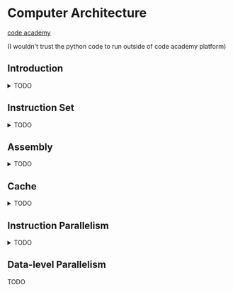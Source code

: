 <!--
ignore these words in spell check for this file
// cSpell:ignore nand elif shmat addiu mult mflo fifo_indicies
-->

# Computer Architecture

[code academy](https://www.codecademy.com/learn/computer-architecture)

(I wouldn't trust the python code to run outside of code academy platform)

## Introduction

<details>
<summary>
TODO
</summary>

### How computers work

- input
- processing
- memory
- output

primary and secondary memory.

### Binary numbering system

binary numbers are just numbers represented as binary base.
binary data is data in binary form, like machine code, boolean expressions, hardware states, networking and file storage.

binary data is basically power on (1) and power off (0), it's all about currents and states.\
eight bits are a _byte_.\
two bytes (18 bits) are a _word_.\
4 bits are a _nibble_.

storage uses bytes (kilobytes, megabytes), while networking uses bits(kilobit, megabit), so we need to be careful with the units.

binary numbers: using base 2 (rather than base 10 for decimal numbers)\
MSB: most significant bit.(the left most)\
LSM: least significant bit. (the right most)

when we count in binary, we use the power of 2, if we have n digits, the highest number we can represent is $2^{n}-1$.
odd numbers end with the lsb as 1 (on) and even number have the lsb as 0(off).

```python
answer1 = (2**13)-1
answer2a = 31
answer2b = 2**15-1
#0b101111
num = int('01110010011', 2)
answer3a = 0 #num msb
answer3b=1 #num lsb
```

converting from binary to decimal

```python
decimal_conversion1 = int('100110',2)
decimal_conversion2 = int('1111011110011',2)
print(decimal_conversion1,decimal_conversion2)
```

we can convert from decimal to binart by dividing by 2 and taking the reminder (module), the reminder is then put on the binary representation, until the number itself is zero.
example with 27

> - 27 % 2 = 1, 27 / 2 =13 0b1
> - 13 % 2 = 1, 13 / 2 = 6 0b11
> - 6 % 2 = 0, 6 / 2 = 3 0b011
> - 3 % 2 = 1, 3 / 2 = 1 0b1011
> - 1 % 2 = 1, 1 / 2 = 0 0b11011
>
> 27 in binary form is 0b11011

adding binary numbers together is all about carrying the 1 bits upwards

> 1+0=1\
> 1+1=10\
> 1+1+1=11

substracting binary numbers

> 0b11010 -0b11 = 0b10111

multiplication is taking each bit of the small number, binary and (&) it with each bit of the large number, and shift the result by the bit position, then add everything together (horrible explainnation).

division
doing long division

(can't figure this one out)

### Logic gates: Voltage and bits

- nand - not and
- and
- or
- xor
- not

truth tables

| NAND | a     | b     | output |
| ---- | ----- | ----- | ------ |
|      | true  | true  | false  |
|      | true  | false | true   |
|      | false | true  | true   |
|      | false | false | true   |

| NOT | a     | b   | output |
| --- | ----- | --- | ------ |
|     | true  |     | false  |
|     | false |     | true   |

| AND | a     | b     | output |
| --- | ----- | ----- | ------ |
|     | true  | true  | true   |
|     | true  | false | false  |
|     | false | true  | false  |
|     | false | false | false  |

| OR  | a     | b     | output |
| --- | ----- | ----- | ------ |
|     | true  | true  | true   |
|     | true  | false | true   |
|     | false | true  | true   |
|     | false | false | false  |

| XOR | a     | b     | output |
| --- | ----- | ----- | ------ |
|     | true  | true  | false  |
|     | true  | false | true   |
|     | false | true  | true   |
|     | false | false | false  |

we can pass the same value to a nand gate and it will act as not gate\

not(a) == nand(a,a)\
and(a,b) == not(nand(a,b))\
or(a,b) == nand(not(a),not(b))\
xor = and (nand(a,b),or(a,b))\

### Creating a Circuit Adder

ALU - arithemetic logic unit
the adder part, is two half adders, half adders take two input, and return a sum bit and a carry bit

| Half Adder | a   | b   | Output -> Sum bit | Output -> Carry bit |
| ---------- | --- | --- | ----------------- | ------------------- |
|            | 1   | 1   | 0                 | 1                   |
|            | 1   | 0   | 1                 | 0                   |
|            | 0   | 1   | 1                 | 0                   |
|            | 0   | 0   | 0                 | 0                   |

| Full Adder | a   | b   | Carry-in bit | Output -> Sum bit | Output-> Carry-out bit |
| ---------- | --- | --- | ------------ | ----------------- | ---------------------- |
|            | 1   | 1   | 1            | 1                 | 1                      |
|            | 1   | 1   | 0            | 0                 | 1                      |
|            | 1   | 0   | 1            | 0                 | 1                      |
|            | 1   | 0   | 0            | 1                 | 0                      |
|            | 0   | 1   | 1            | 0                 | 1                      |
|            | 0   | 1   | 0            | 1                 | 0                      |
|            | 0   | 0   | 1            | 1                 | 0                      |
|            | 0   | 0   | 0            | 0                 | 0                      |

trying to make an ALU

```python
from nand import NAND_gate
from not_gate import NOT_gate
from and_gate import AND_gate
from or_gate import OR_gate
from xor_gate import XOR_gate

def half_adder(a,b):
  s = XOR_gate(a,b)
  c = AND_gate(a,b)
  return (s,c)

print(half_adder(1,1),"half adder expected(0,1)")
print(half_adder(1,0),"half adder expected(1,0)")
print(half_adder(0,1),"half adder expected(1,0)")
print(half_adder(0,0),"half adder expected(0,0)")

def full_adder(a,b,c):
  x,y =half_adder(a,b)
  s,c2=half_adder(x,c)
  c_out= OR_gate(y,c2)
  return(s,c_out)

print(full_adder(1,1,1),"full adder expected(1,1)")
print(full_adder(1,1,0),"full adder expected(0,1)")
print(full_adder(1,0,1),"full adder expected(0,1)")
print(full_adder(1,0,0),"full adder expected(1,0)")
print(full_adder(0,1,1),"full adder expected(0,1)")
print(full_adder(0,1,0),"full adder expected(1,0)")
print(full_adder(0,0,1),"full adder expected(1,0)")
print(full_adder(0,0,0),"full adder expected(0,0)")

def ALU(a,b,c,opcode):
  if (opcode ==0):
    return half_adder(a,b)
  elif(opcode ==1):
    return full_adder(a,b,c)

print(ALU(0,0,1,0),"ALU expected(0,0)")
print(ALU(0,0,1,1),"ALU expected(1,0)")
print(ALU(1,1,1,0),"ALU expected(0,1)")
print(ALU(1,1,1,1),"ALU expected(1,1)")
```

</details>

## Instruction Set

<details>
<summary>
TODO
</summary>

### Intro

ISA - instruction set architecture, connects between the software and the hardware.\
CPU - central processing unit.\
CISC - complex instruction set. many instructions that do fairly complex actions load+action+store,etc..
RISC - reduced instruction set. less instructions, pipelined into one another, less power consumption

designs:

- X86(CISC)
- ARM(RISC)
- MIPS(modified RISC for embedded processors)

and something entirely different once quantum computers get going.

### Instruction Set architecture

the ISA is what connects the software and the hardware,

> - User programs
> - High level languages
> - Compiler
> - Assembly language
> - Instruction set architecture
> - Computer hardware

The cpu has three components:

- control unit (CU)
- Arithmetic and logic unit (ALU)
- Registers (immediate access store)

the control unit is the overseer of the cpu, monitoring input and output. the alu does all the processing, even chaning single pixels. the registers are used for storing data for immediate access. everthing is done via connections (wires, conducters, semi-conducters) that transmit energy as binary state (On for 1, Off for 0).

the control unit has an inner clock, which it uses to send a electronic signal to the other components to signall them to run at the same time.

the alu does the calculations both the arithmetic and the logical operations.

data for immediate access is stored in the registers, a cpu can have a different number of registers, with different sizes.

other than the cpu, the is also RAM (random access memory) and IO (input output) components. the ram is used for short term actions, it's volatile, so it loses all information when power is closed.

signals are transferred over 3 lanes called busses, a _bus_ is a job specific high-speed wire, usually grouped together in bundles to deliver data (in serial or parallel form).

- control bus, cpu --> ram, cpu --> IO componenets. (unidirectional). control busses carry control signals and clock signals.
- address bus, cpu --> ram, cpu --> IO componenets (unidirectional). address buses carry specific address data.
- data bus, cpu <--> ram, cpu <--> IO componenets. (bidirectional). data buses carry data, all sorts of data.

hard disk (hard drives) are long term storage, they are none-volatile and they retain their state even without power.

Machine instruction are specific, pre-determined packages of data that the hardware knows how to handle, RISC use machine code that is all the same length, while CISC instructions have varying lengths. this machine instructions are how we tell the computer what do to, if we send the wrong instruction (or something that doesn't exists), we get garbage.

#### OPCODE

the instruction length might be different for CISC and RISC, but they share some commonalities.\
the first few bits are the OPCode (operation code), which is the way of telling the processor what type of instruction is being received.

> opcode instructions
>
> | Name     | OPCODE | Formal Defintion                | Description                                                             |
> | -------- | ------ | ------------------------------- | ----------------------------------------------------------------------- |
> | ADD      | 000001 | rs_reg <- op_reg_1 + op_reg_2   | Loads two numbers from registers and saves result into another register |
> | SUBTRACT | 000010 |                                 |                                                                         |
> | MULTIPLY | 000011 |                                 |                                                                         |
> | DIVIDE   | 000100 |                                 |                                                                         |
> | LOAD     | 000101 | rs_reg <- mem\[op_reg_1_addr]   | Loads a number from a memory address location into a register           |
> | STORE    | 000110 | mem\[op_reg_1_addr] <- op_reg_2 | Copies data in a register to a memory address for long-term storage     |

after the OPCODE the remaining bits are usually called 'operands', they can be addresses, literal value or either pieces of data.

#### Instruction Formatting

we know that the first part of the instruction is the opcode. and the resets is the opeards, memory locations and addition functionality for the processor.

CISC code is long, because the goal was to reduce the total number of instructions that were fed to the hardware, even if each instruction took longer to process.\
RISC code is short and broken up,there are more tasks to complete, but each of them was shorter, this could then be used to pipe instructions in sequences to achieve the same results.

[MIPS](https://www.mips.com/products/architectures/mips32-2/) - micro pressor with interlocked pipeline stages uses a fixed 32 bit instruction length.

#### MIPS instructions

the mips isa is broken into three types of instructions:

- R-type (_register_) - for arithmetic and logical operations
- I-type (_immediate_) - for data transfer and operations with constants
- J-type (_jump_) - for flow control, like loops, branches

the mips isa also requires the cpu to hold 32 registers, each holding 32-bit data. data is stored either in one of those registers or is encoded on 16 bit data an _immediate_ (or constant) that doesn't need to take space in a register. mips is used in embedded systems, as low energy consumption is important for small systems.

R-type instructions are formatted as such:

- op (6 bits) - opcode
- rs (5 bits) - "first source register"
- rt (5 bits) - "second source register
- rd (5 bits) - "destination register"
- shmat (5 bits) - "bit shift amount"
- func (6 bits) - "extra bits for additional functions"

R-type are the most common type of instructions in MIPS. all R-types have opcode of 000000, so the processor look at the func part to determine which procss to execute. the register bits can range from 0 to 31 ((5^2)-1 = 31), which indicate which of the 32 registers are used. 'rt' and 'rs' are the operands, and 'rd' is the destination. the 'shmat' is the bit shift amount, the 'func' is the function to perform.

> "000000 00101 10010 00110 00000 100000"\
> op=0 rs=5 rt=18 rd=6 shmat=0 func=16 (add)\
> "take whats in registers 5 and 18, add together and store in register 6"

register zero is a protected register.

### Ultra Super Calculation Computer (project)

a project to do an ISA with five functionalities: add,substracy, multiply, divide, display history.\
also needed

> - Read and split up our incoming data
> - Store a binary number to a register
> - Access what is stored in the register
> - Allocate some registers for a 'history' of our calculations
> - Store/Load from the history when needed

see python code in file 'ultrasupercalculationcomputer'

</details>

## Assembly

<details>
<summary>
TODO
</summary>

The code we write in c, python, js or any other language is the source code, but this isn't what the machine can execute. the instructions to the cpu need to simplified, and that's the assembly language.

### Assembly language

Assembly language is directly translated instructions, it's human readable, but still the same.

most of the assembly language was abstracted away from most programming languages, it's hidden behind layers of high-level programming. however, it is still used in embedded programming, direct hardware testing and software optimizations.

embedded systems have low memory and storage, so assembly allows us to manually optimize and control each task separately to ensure that we don't overtax the hardware.

assembly languages vary by the ISA used, MIPS, X86 (CISC) and ARM(RISC) and by vendor.

#### Compilation

when we write source code, we need to eventually turn it into machine instructions, this is achieved by following the four stages of software:

1. preprocessing - removing comments, expanding macro, etc...
2. compiling - turning into assembly code
3. assembling - turning the assembly code into machine instructions.
4. linking - filling in the blanks, like locations, addresses and additional libraries.

#### Assembly code format

assembly are strongly related to the machine instructions (nearly identical):\
assembly begins with an opcode, but rather than six bits, it's one of the predefined words.

this assembly code multiplies the data in register 3 by that of the data in register 2.

```MIPS
MULT $3,$2
```

is the same as the machine code

```
00000000111001100000000000011000
000000  00111 00110 00000 00000 011000
op 0 rs 7 rt 6 rd 0 shmat 0 func 24
```

the $ symbol in MIPS means direct register addresses.as before we have opcode and operands.

#### Arithmetic Operations

most of the stuff the cpu does is arithmetics, but different arithmetic operations depend on how the numbers are stored at hardware, registers, cache and other types of storage have fixed binary lengths, so there needs to be somewhere to store 'overflow' from operations, we can have operations that act on two values from registers or one from register and one constant (and immediate).\
for example ADD takes three arguments, two register to take the value from and one to store it, ADDI (add immediate) takes one register of data, a register to store the result, and the immediate constant (the order is different!)

```mips
ADD $4,$5, $6
ADDI $4,$6, 7
```

other common arithmetics operations are SUB,SUBI, MULT,MULTII,DIV,DIVI.

#### Memory Access Operations

we can control where information is stored, we can store it in a register for immediate use or push it back into a different memory storage location. the commands are LW and SW: load word, store word. a "word" is a fixed size data, usually 32 bit.

load what's inside register 3 (indirect accesses) into register 1.\
add the constant 15 to what's inside register 1 and store the result inside register 1.\
store what inside register 1 into where register 3 points to ((indirect accesses)
XOR with self is basically resting the register back to zero

```mips
LW $1,($3)
ADDI $1,$1, 15
SW $1, ($3)
XOR $1,$1,$1
```

in assembly coding, there are no variables, and the programmer must keep track of everything.

#### Control Flow Operations

we get some branching and stuff for control, we can also jump directly to memory locations

- BEQ (branch on equal ==)
- BNE (branch on not equal != )
- BGTZ, BGEZ (branch on greater than zero, branch on greater or equal to zero >0, >= 0)
- BLTZ, BLEZ (branch on less than zero, branch on less or equal to zero <0, <= 0)
- J (jump to location)

#### Memory Addressing, Direct and Indirect

the parentheses in some of the code aren't just for show, they can mean direct and indirect reference. we can use the registers to store the address of other pieces of memory, and then read from that.
direct access takes the data in the register, indirect access (with parentheses) uses that value to read from a different memory locations

in our example, register 5 has the value `0b1101000111` (839 decimal), and somewhere we have memory with that adderess that contains `0b10001110001112` (4551 decimal).

```mips
ADD $5,$5,$6
```

now registers six has the result of adding 839 with 839.

however

```mips
LW $4,($5)
ADD $5,$4,$6
```

we first load the indirect value from the address in register 5 so now register 4 stores (4551 decimal), and then we add them together and store the result in register 6 (4551+839 =5390)

#### Translation between Assembly and Binary

there is nearly a one-to-one relation between assembly code and machine code.

trying to understand this code

```mips
  square:
     addiu $sp,$sp,8
     sw $fp,4($sp)
     move $fp,$sp
     sw $4,8($fp)
     lw $3,8($fp)
     lw $2,8($fp)
     nop
     mult $3,$2
     mflo $2
     move $sp,$fp
     lw $fp,4($sp)
     addiu $sp,$sp,8
     j $31
     nop
```

- ADDIU - add immediate unsigned word
- MOVE- move function pointer
- MFLO - move from lower register

my guess

1. add 8 to stack pointer
2. store what inside function into offset 4 from stack pointer
3. move fp to the stack pointer
4. load into register 3 the value which is offest 8 from stack pointer
5. load into register 2 the value which is offest 8 from stack pointer
6. do nothing
7. multiply register $3 and $2
8. move value into register 2
9. move stack pointer to function pointer
10. load into function pointer offset 4 from stack pointer
11. add 8 to stack pointer
12. jump to register 31 value
13. do nothing

(sure as hell Im not trying to write this myself)

| opcode | rt    | rs    | rd    | shmat | func   | assembly                 |
| ------ | ----- | ----- | ----- | ----- | ------ | ------------------------ |
| 001001 | 11101 | 11101 | 00000 | 00000 | 001000 | `addiu $sp,$sp,8 `       |
| 101011 | 11101 | 11110 | 00000 | 00000 | 000100 | `sw $fp,4($sp) `         |
| 010001 | 00000 | 00000 | 11101 | 11110 | 000110 | `move $fp,$sp`           |
| 101011 | 11110 | 00100 | 00000 | 00000 | 001000 | `sw $4,8($fp) `          |
| 100011 | 11110 | 00011 | 00000 | 00000 | 001000 | `lw $3,8($fp) `          |
| 100011 | 11110 | 00010 | 00000 | 00000 | 001000 | `lw $2,8($fp) `          |
| 000000 | 00000 | 00000 | 00000 | 00000 | 000000 | `nop `                   |
| 000000 | 00011 | 00010 | 00000 | 00000 | 011000 | `mult $3,$2 `            |
| 000000 | 00000 | 00000 | 00010 | 00000 | 010010 | `mflo $2 `               |
| 010001 | 00000 | 00000 | 11110 | 11101 | 000110 | `move $sp,$fp `          |
| 100011 | 11101 | 11110 | 00000 | 00000 | 000100 | `lw $fp,4($sp) `         |
| 001001 | 11101 | 11101 | 00000 | 00000 | 001000 | `add : addiu $sp,$sp,8 ` |
| 000010 | 00000 | 00000 | 00000 | 00000 | 011111 | `j $31 `                 |
| 000000 | 00000 | 00000 | 00000 | 00000 | 000000 | `nop `                   |

### Assembly language problem Set

some question with assembly that are ridiculous to think of

00000000000000000000000000101001 \* 00000000000000000000000111100111 == \
(41\*423) \
00000000000000000000000111100111 + \
00000000000000000000111100111000 + \
00000000000000000011110011100000 == \
################################ \
00000000000000000100110111111111 == \
19967

</details>

## Cache

<details>
<summary>
TODO
</summary>

### Introduction to Cache

Cache memory, minimizing the delay when accessing the memory.

DDR: Double Data Rate Synchronous Dynamic Random Access

#### Memory Hierarchy

performance speed (processing data) grew faster tha memory speed (accessing the data), so getting data became a bottle neck. the performance of memory operations decreases (get slower) the larger the memory is. the registers store only a few bytes each, and are very fast, while the hdd can store terrabytes of data, and is very slow. between them we have the _cache_ and the _RAM_.

```python
from isa import ISA
from memory import Memory, MainMemory

if __name__ == "__main__":
  cache_arch = ISA()
  # Write your code below
  cache_arch.set_memory(MainMemory())


  # Architecture runs the instructions
  cache_arch.read_instructions("ex2_instructions")

  # This outputs the memory data and code execution time
  exec_time = cache_arch.get_exec_time()
  if exec_time > 0:
    print(f"OUTPUT STRING: {cache_arch.output}")
    print(f"EXECUTION TIME: {exec_time:.2f} nanoseconds")
```

#### Cache Memory

The cache holds more memory than the processor (registers), and less memory than the main memory (RAM). the speed is also between them.
the cache is composed out of blocks, each blocks stores a copy of the memory from the main data, and is paired with a 'tag' which is the address of the data is the main memory, so the same address are used for both the cache and the main data.
together, each pair of tag and data are called 'entries'.

```python
from isa import ISA
from memory import Memory, MainMemory

class Cache(Memory):
  def __init__(self):
    # Write your code below
    super().__init__(name="Cache", access_time=0.5)
    self.data = [
      {"tag": None, "data": ""},
      {"tag": None, "data": ""},
      {"tag": None, "data": ""},
      {"tag": None, "data": ""}
    ]



  # Returns the cache total execution time
  def get_exec_time(self):
    return self.exec_time

if __name__ == "__main__":
  cache_arch = ISA()
  # Change the code below
  cache_arch.set_memory(Cache())

  # Architecture runs the instructions
  cache_arch.read_instructions("ex3_instructions")

  # This outputs the memory data and code execution time
  exec_time = cache_arch.get_exec_time()
  if exec_time > 0:
    print(f"OUTPUT STRING: {cache_arch.output}")
    print(f"EXECUTION TIME: {exec_time:.2f} seconds")
```

#### Cache Hit

when we request data from the cache, we check if it exists, if it does, it's called a 'Cache hit', this is good.

```python
from isa import ISA
from memory import Memory, MainMemory

class Cache(Memory):
  def __init__(self):
    super().__init__(name="Cache", access_time=0.5)

    self.data = [
      {"tag": 0, "data": "M"},
      {"tag": 1, "data": "i"},
      {"tag": 2, "data": "s"},
      {"tag": 3, "data": "p"},
    ]


  def read(self, address):
    super().read()
    data = None
    # Write your code below
    entry = self.get_entry(address)
    if entry is not None:
      data=entry["data"]
    return data

  # Returns entry on cache hit
  # Returns None on cache miss
  def get_entry(self, address):
    for entry in self.data:
      if entry["tag"] == address:
          print(f"HIT: ", end="")
          return entry

    print(f"MISS", end="")
    return None

  def get_exec_time(self):
    return self.exec_time

if __name__ == "__main__":
  cache_arch = ISA()
  cache_arch.set_memory(Cache())

  # Architecture runs the instructions
  cache_arch.read_instructions("ex4_instructions")

  # This outputs the memory data and code execution time
  exec_time = cache_arch.get_exec_time()
  if exec_time > 0:
    print(f"OUTPUT STRING: {cache_arch.output}")
    print(f"EXECUTION TIME: {exec_time:.2f} nanoseconds")
```

#### Cache Miss

when we request data that wasn't found in the cache, it's called a 'Cache miss', which means that we should access the main memory instead, the data is retrived from the main memory and stored in the cache, and is returned from there. we would ideally like as few cache misses as we can.

```python
from isa import ISA
from memory import Memory, MainMemory

class Cache(Memory):
  def __init__(self):
    super().__init__(name="Cache", access_time=0.5)
    self.main_memory = MainMemory()

    self.data = [
      {"tag": None, "data": ""},
      {"tag": None, "data": ""},
      {"tag": None, "data": ""},
      {"tag": None, "data": ""},
    ]

  def read(self, address):
    super().read()
    data = None
    entry = self.get_entry(address)
    if entry is not None:
      data = entry["data"]
    # Write your code below
    else:
      data = self.main_memory.read(address)
      self.add_entry(address,data)


    return data
  # Adds data to an empty entry
  def add_entry(self, address, data):
    for entry in self.data:
      if entry["tag"] == None:
        entry["tag"] = address
        entry["data"] = data
        return

  # Returns entry on cache hit
  # Returns None on cache miss
  def get_entry(self, address):
    for entry in self.data:
      if entry["tag"] == address:
          print(f"HIT: ", end="")
          return entry

    print(f"MISS", end="")
    return None

  def get_exec_time(self):
    exec_time = self.exec_time + self.main_memory.get_exec_time()
    return exec_time

if __name__ == "__main__":
  cache_arch = ISA()
  cache_arch.set_memory(Cache())

  # Architecture runs the instructions
  cache_arch.read_instructions("ex5_instructions")

  # This outputs the memory data and code execution time
  exec_time = cache_arch.get_exec_time()
  if exec_time > 0:
    print(f"OUTPUT STRING: {cache_arch.output}")
    print(f"EXECUTION TIME: {exec_time:.2f} nanoseconds")
```

#### Replament Policy

when we get a cache miss, we would want to add the entry to the cache, but what do we do when the cache is full? we need to decide which entries get overwritten. this is decided by the 'replacement policy' of the cache. this is part of the architecture design, simple policies can be:

- FIFO - first in, first out. keep an index of the last entry used, and rollover back to the start when finished.
- LRU - Least recently used. keep track of the entry which wasn't used the most time and replace it, the cost of calculating this might not be worth the benefits.
- Random Replacement. choose at random.

the goal is to increase the number of cache hits and limit cache misses.

```python
from isa import ISA
from memory import Memory, MainMemory
from random import randint

class Cache(Memory):
  def __init__(self):
    super().__init__(name="Cache", access_time=0.5)
    self.main_memory = MainMemory()
    self.fifo_index = 0

    self.data = [
      {"tag": None, "data": ""},
      {"tag": None, "data": ""},
      {"tag": None, "data": ""},
      {"tag": None, "data": ""},
    ]

  def read(self, address):
    super().read()
    data = None
    entry = self.get_entry(address)
    if entry is not None:
      data = entry["data"]
    else:
      data = self.main_memory.read(address)
      # Change the code below
      self.replace_entry(address, data)

    return data

  def replace_entry(self, address, data):
    # Change the code below
    index = self.fifo_policy()
    self.data[index] = {"tag": address, "data": data}

  def random_policy(self):
    return randint(0, len(self.data)-1)

  def fifo_policy(self):
    index = self.fifo_index
    self.fifo_index += 1
    if self.fifo_index == len(self.data):
      self.fifo_index = 0

    return index

  # Adds data in an empty entry
  def add_entry(self, address, data):
    for entry in self.data:
      if entry["tag"] == None:
        entry["tag"] = address
        entry["data"] = data
        return

  # Returns entry on cache hit
  # Returns None on cache miss
  def get_entry(self, address):
    for entry in self.data:
      if entry["tag"] == address:
          print(f"HIT: ", end="")
          return entry

    print(f"MISS", end="")
    return None

  def get_exec_time(self):
    exec_time = self.exec_time + self.main_memory.get_exec_time()
    return exec_time

if __name__ == "__main__":
  cache_arch = ISA()
  cache_arch.set_memory(Cache())

  # Architecture runs the instructions
  cache_arch.read_instructions("ex6_instructions")

  # This outputs the memory data and code execution time
  exec_time = cache_arch.get_exec_time()
  if exec_time > 0:
    print(f"OUTPUT STRING: {cache_arch.output}")
    print(f"EXECUTION TIME: {exec_time:.2f} nanoseconds")
```

#### Associativity

what id data from the main memory is placed in a specific location inside the cache?

- Fully Associative. any location on the main memory can go anywhere.
- Direct Mapped. a main memory location can only appear in a specific location, this overrides the replacement policy.
- N-Way Set Associative. ~~a main memory location is limited to a specific set of blocks in which it can appear. the 'n' determins how many possible locations are there. a 2 way set associative mapping means that a single main memory address can only appear in one of two locations in the cache, if it's not in one of those two, then it's a cache miss. replacement policy is required, but can only replace the data in those places.~~

~~if we have a cache with 32 locations, then Fully Associative can be described as 1-Way set associative, Direct-Mapped is 32-way set associative.~~

```python
from isa import ISA
from memory import Memory, MainMemory
from random import randint

class Cache(Memory):
  def __init__(self):
    super().__init__(name="Cache", access_time=0.5)
    self.main_memory = MainMemory()
    # Change the value below
    self.sets = 4 # Set to 1, 2 or 4
    self.fifo_indices = [0, None, None, None]

    # Sets self.fifo_indicies based on
    # the number of sets in the cache
    if self.sets == 2:
      self.fifo_indices = [0, 2, None, None]
    elif self.sets == 4:
      self.fifo_indices = [0, 1, 2, 3]

    self.data = [
      {"tag": None, "data": ""},
      {"tag": None, "data": ""},
      {"tag": None, "data": ""},
      {"tag": None, "data": ""},
    ]

  def read(self, address):
    super().read()
    data = None
    entry = self.get_entry(address)
    if entry is not None:
      data = entry["data"]
    else:
      data = self.main_memory.read(address)
      self.replace_entry(address, data)

    return data

  def replace_entry(self, address, data):
    index = 0
    # Write your code below
    set_number = address % self.sets
    index = self.fifo_policy(set_number)


    self.data[index] = {"tag": address, "data": data}

  def random_policy(self, set_number):
    if self.sets == 1:
      return randint(0, len(self.data)-1)
    elif self.sets == 2:
      return randint(set_number*2, set_number*2+1)

    return set_number

  def fifo_policy(self, set_number):
    index = self.fifo_indices[set_number]
    self.fifo_indices[set_number] += 1
    if self.fifo_indices[set_number] == len(self.data)/self.sets+(set_number*int(len(self.data)/self.sets)):
      self.fifo_indices[set_number] = set_number*int(len(self.data)/self.sets)

    return index

  # Returns entry on cache hit
  # Returns None on cache miss
  def get_entry(self, address):
    for entry in self.data:
      if entry["tag"] == address:
          print(f"HIT: ", end="")
          return entry

    print(f"MISS", end="")
    return None

  def get_exec_time(self):
    exec_time = self.exec_time + self.main_memory.get_exec_time()
    return exec_time

if __name__ == "__main__":
  cache_arch = ISA()
  cache_arch.set_memory(Cache())

  # Architecture runs the instructions
  cache_arch.read_instructions("ex7_instructions")

  # This outputs the memory data and code execution time
  exec_time = cache_arch.get_exec_time()
  if exec_time > 0:
    print(f"OUTPUT STRING: {cache_arch.output}")
    print(f"EXECUTION TIME: {exec_time:.2f} nanoseconds")
```

#### Writing Policy

eventually, we would want to write the data in the cache to the memory (so we could retrive it, or even write to the long term memory).

the decsion when to send data from the cache to the main memory is handled by the 'Write Policy'.

- Write-through. when data is written to the cache, it's also written to the main memory, easy to implement, but costly, as we require the slow process of writing to the main memory each time we change the cache memory.
- Write-back. the data is written to the main memory only when the entry is overwritten. so right before we lose the data in the cache, it's stored in the main memory.

```python
from isa import ISA
from memory import Memory, MainMemory
from random import randint

class Cache(Memory):
  def __init__(self):
    super().__init__(name="Cache", access_time=0.5)
    self.main_memory = MainMemory()
    self.fifo_indices = [0, 0, 0, 0]
    self.sets = 1 # Set to 1, 2 or 4
    self.fifo_indices = [0, None, None, None]

    if self.sets == 2:
      self.fifo_indices = [0, 2, None, None]
    elif self.sets == 4:
      self.fifo_indices = [0, 1, 2, 3]

    self.data = [
      {"tag": None, "data": ""},
      {"tag": None, "data": ""},
      {"tag": None, "data": ""},
      {"tag": None, "data": ""},
    ]

  def write(self, address, data):
    super().write()
    entry = self.get_entry(address)
    # Write your code below
    if entry is not None:
      entry["data"]=data
    else:
      self.replace_entry(address,data)
    self.main_memory.write(address,data)


  def read(self, address):
    super().read()
    data = None
    entry = self.get_entry(address)
    if entry is not None:
      data = entry["data"]
    else:
      data = self.main_memory.read(address)
      self.replace_entry(address, data)

    return data

  def replace_entry(self, address, data):
    index = 0
    set_number = address % self.sets
    index = self.fifo_policy(set_number)
    self.data[index] = {"tag": address, "data": data}

  def random_policy(self, set_number):
    if self.sets == 1:
      return randint(0, len(self.data)-1)
    elif self.sets == 2:
      return randint(set_number*2, set_number*2+1)

    return set_number

  def fifo_policy(self, set_number):
    index = self.fifo_indices[set_number]
    self.fifo_indices[set_number] += 1
    if self.fifo_indices[set_number] == len(self.data)/self.sets+(set_number*int(len(self.data)/self.sets)):
      self.fifo_indices[set_number] = set_number*int(len(self.data)/self.sets)

    return self.fifo_indices[set_number]

  # Returns entry on cache hit
  # Returns None on cache miss
  def get_entry(self, address):
    for entry in self.data:
      if entry["tag"] == address and entry["data"] is not "":
          print(f"HIT: ", end="")
          return entry

    print(f"MISS", end="")
    return None

  def get_exec_time(self):
    exec_time = self.exec_time + self.main_memory.get_exec_time()
    return exec_time

if __name__ == "__main__":
  cache_arch = ISA()
  cache_arch.set_memory(Cache())

  # Architecture runs the instructions
  cache_arch.read_instructions("ex8_instructions")

  # This outputs the memory data and code execution time
  exec_time = cache_arch.get_exec_time()
  if exec_time > 0:
    print(f"OUTPUT STRING: {cache_arch.output}")
    print(f"EXECUTION TIME: {exec_time:.2f} nanoseconds")
```

### Cache Problem Set

#### Problem 1-A

four blocks cache, main memory of 16, reading the following data (address)
\[8,3,4,12,10,7,3,2,6,3,1,7,8,6], fifo replacement policy

1. how many cache misses?
2. how many cache hits?
3. what is the final state of the cache?

- 8 Miss \[8]
- 3 Miss \[8,3]
- 4 Miss \[8,3,4]
- 12 Miss \[8,3,4,12]
- 10 Miss \[**10**,3,4,12]
- 7 Miss \[10,**7**,4,12]
- 3 Miss \[10,7,**3**,12]
- 2 Miss \[10,7,3,**2**]
- 6 Miss \[**6**,7,3,2]
- 3 Hit \[6,7,3,2]
- 1 Miss \[6,**1**,3,2]
- 7 Miss \[6,1,**7**,2]
- 8 Miss \[6,1,7,**8**]
- 6 Hit \[6,1,7,8]

#### Problem 1-B

four blocks cache, main memory of 16, reading the following data (address)
\[8,3,4,12,10,7,3,2,6,3,1,7,8,6], fifo replacement policy, now with 2 set associativity, which alternates each time,

1. how many cache misses?
2. how many cache hits?
3. what is the final state of the cache?

(replace the sets, even on the left, odd on the right)

- 8 Miss \[, ,~ , ]
- 3 Miss \[3, ,~ 8,]
- 4 Miss \[3, ,~8,4]
- 12 Miss \[3, ,~**12**,4]
- 10 Miss \[3, ,~12,**10**]
- 7 Miss\[3,7~12,**10**]
- 3 Hit\[3,7 ~12,**10** ]
- 2 Miss\[3,7 ~**2**,10 ]
- 6 Miss \[3,7 ~2,**6** ]
- 3 Hit\[ 3,7~2,**6** ]
- 1 Miss\[**1**,7 ~2,**6** ]
- 7 Hit \[**1**,7 ~ 2,**6**]
- 8 Miss\[**1**,7 ~ **8**,6 ]
- 6 Hit\[**1**,7 ~ **8**,6]

#### Problem 1-C

four blocks cache, main memory of 16, reading the following data (address)
\[8,3,4,12,10,7,3,2,6,3,1,7,8,6], fifo replacement policy, direct mapped, which is like 4 way set associative (???)

1. how many cache misses?
2. how many cache hits?
3. what is the final state of the cache?

- 8 -> 0 miss
- 3 -> 3 miss
- 4 -> 0 miss
- 12 -> 0 miss
- 10 -> 2 miss
- 7 -> 3 miss
- 3 -> 3 miss
- 2 -> 2 miss
- 6 -> 2 miss
- 3 -> 3 hit
- 1 -> 1 hit
- 7 -> 3 miss
- 8 -> 0 miss
- 6 -> 2 hit

3 hits, 11 misses, \[8,1,6,7]

#### Problem 2-A

four blocks cache, fully associate, FIFO replacement policy, access to cache cost 0.5 ns and access to main memory is 30 ns. data is \[1,4,6,2,1,4,7,4,1,4,7,0].
write policy is write-through,

1. what is the total access time of cache writes
2. what is the total access time of the main memory writes
3. what is the total access time of both cache and main memory writes.

- 1 \[1,,,] 0.5
- 4 \[1,4,,] 0.5
- 6 \[1,4,6,] 0.5
- 2 \[1,4,6,2] 0.5
- 1 \[1,4,6,2] 0.5
- 4 \[1,4,6,2] 0.5
- 7 \[**7**,4,6,2] 0.5, 30
- 4 \[**7**,4,6,2] 0.5
- 1 \[7,**1**,6,2] 0.5, 30
- 4 \[7,1,**4**,2] 0.5, 30
- 7 \[7,1,**4**,6] 0.5
- 0 \[7,1,4,**0**] 0.5, 30

#### Problem 2-B

four blocks cache, fully associate, FIFO replacement policy, access to cache cost 0.5 ns and access to main memory is 30 ns. data is \[1,4,6,2,1,4,7,4,1,4,7,0].
write policy is write-back,

1. what is the total access time of cache writes
2. what is the total access time of the main memory writes
3. what is the total access time of both cache and main memory writes.

12 writes, each to the cache (0.5\*12 = 6) and the main memory (30\*12=360), total is 366.

</details>

## Instruction Parallelism

<details>
<summary>
TODO
</summary>

### The Instruction Cycle

a set of operations the cpu must to to execute a single instruction.also called the fetch-excute cycle. depending on the cpu, but usually consists of

- fetch
- decode
- execute
- memory access
- registry write-back

#### Fetching

using the **program counter register** (PC) and the **instruction register** (IR), the PC stores the memory address of the next instruction to run, when the fetch cycle starts, this value is copied into the IR for decoding.

#### Decoding

now the Control Unit decodes (deciphers) what the instruction in the IR is and what should it send to to which components, such as as the ALU or other hardware. a single instruction is turned into a series of control signals.

#### Executing

now the control signlas are sent to the correct part of the ALU for processing.

#### Memory Access

Sometimes we need to retrive data in order to perform an instruction, if we used immediate, then there's no need, but when we get data from registers, we do need to perform memory access (even go to the cache).

#### Registry Write Back

if our instruction requires to store the data in memory (not for use in immediate calculations), we need to perform a write to the registers.

#### Deli Example

the example they give is buying something in a deli.

- an instruction is a note with our order
- fetching is when someone looks at our order
- decoding is when he understands what we wanted
- executing is when the deli works on our order
- memory access is when the deli needs to open up a new jar of mustard for our order
- write back is when the deli writes our name as a favorite guest or something.

### Instruction Pipelining

rather then perform a single instructions at a time, the cpu can actually process multiple instructions at the same time. this is done by the hardware, pipelinning is the connecting tissue between hardware and software.

#### Linear Instructions

example of a laundrymat taking orders.

if we have to wait for each stage of the fetch-excute cycle to complete,we might have dead time waiting, once we decoded the instructions, there no reason to keep it in the IR register, so maybe we can start fetching the next instruction?

#### Pipelinning

in a none-digital world, like our laundrymat, we don't have to wait for all the clothes to be folded from one order before we start the next order (putting the clothes in the washing machine), the same is true for instructions. ideally, we would want to process them in parallel.

The cost of this pipelining is on the hardware, this means more operations, some the cpu is running more (and is hotter) and more complex (more expansive).

### Hazards of Instruction Pipelining

Pipelining is useful, but can also have problems. we might skip processing instructions in a cycle, we might have a 'pipeline flush' that causes us to lose all of the instructions currently in the pipeline.

#### Strutural hazards

limitations of the hardware itself, like when we need to access the RAM rather than the cache, which brings the speed down. the ALU can do only one instruction at a time, and some instructions are more demanding (division), so this too can create hazards on the pipeline.

#### Data hazards

a data hazard occurs when an instruction is dependent on another instruction still in the pipeline. if we have to finish the previous instruction before we can start the current one.

#### Control hazards

control hazards happen at branches (if,loops, virtual tables). if we don't know which operation will be next, we can't start processing it, the cpu takes a guess, but is sometimes wrong, and it has to do a pipeline flush and start again with the right instruction.

#### Reducing Hazards in Pipline

there is no one perfect way to remove all risks, we can try to find and limit them.

for data hazards, we can reduce memory read/write back chaining results from one instruction to another. we can reorder the instructions to reduce the risk of direct dependency, this is done by the processor.\
a last method is for the processor to create 'bubble', opeartions that take time to buffer between instructions that are dependent on one another.

for control hazards, processors can stall (wait until they know which instruction to run), or they can try predict which branch to take. for loops, they can simply unroll the loop into sequential commands, which are faster.

structural hazards can be mitigated by the design of the processor, like getting a better cache strategy.

### Superscaler Architecture

a strategy to run parallel process by having several execution context units.

#### What is a Superscaler

a design that tries to make things more parallel by sending instructions to different execution units at the same time, each execution unit (such as the ALU) is inside a single cpu, so if we come across instructions that can be run in parallel, we can direct them to a specific unit. we can also have units dedicated for some tasks (intger ALU and floating point ALU). in modern computer, other than very low level embedded devices, we use superscaler CPUs.

#### How it is different from pipelining

pipelining parallels instructions by separating the stages of the fetch-execute cycle, superscaler has multiple instructions in the same stage of the cycle, running inside different (specialized) execution units.
they can be used together.

#### How is it different from multicore processor

multi core processors are at a higher level the superscaler, a multicore system can have several cores, each running a cpu with pipelining and superscalering.

#### Hazards that come with Superscaler

nothing is free, we can get a poor assignment of instructions to execution units, which would be sub-optimal, we can get registry conflicts as well. for control hazards, we can sometimes process both branches and discard the unused results, trading heat for speed. superscaling makes data hazards more dangerous and complex, we have to be sure that the order is maintained. which might mean that we can't use a free execution context because we must wait for an instruction to be finished.

#### limitations

sometimes, the cost of trying to predict hazards and problems is more than giving up and doing the simple thing, the cost of checking dependencies and unrolling loops might be more than taking the hit and running instructions in sequence

###

- </details>

## Data-level Parallelism

<!-- <details> -->
<summary>
TODO
</summary>

</details>

